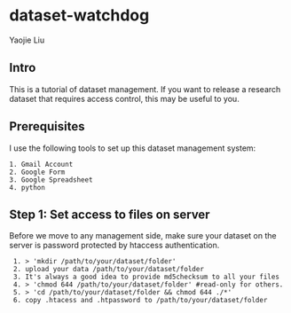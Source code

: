 # dataset-watchdog
Yaojie Liu

## Intro
This is a tutorial of dataset management. If you want to release a research dataset that requires access control, this may be useful to you.

## Prerequisites
I use the following tools to set up this dataset management system:

    1. Gmail Account
    2. Google Form
    3. Google Spreadsheet
    4. python
  
## Step 1: Set access to files on server
Before we move to any management side, make sure your dataset on the server is password protected by htaccess authentication.

     1. > 'mkdir /path/to/your/dataset/folder'
     2. upload your data /path/to/your/dataset/folder
     3. It's always a good idea to provide md5checksum to all your files
     4. > 'chmod 644 /path/to/your/dataset/folder' #read-only for others.
     5. > 'cd /path/to/your/dataset/folder && chmod 644 ./*'
     6. copy .htacess and .htpassword to /path/to/your/dataset/folder
 
